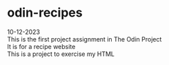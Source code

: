 # odin-recipes

10-12-2023 <br>
This is the first project assignment in The Odin Project <br>
It is for a recipe website <br>
This is a project to exercise my HTML <br>
